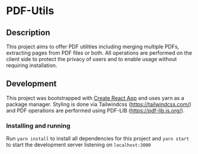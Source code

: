 # PDF-Utils
## Description
This project aims to offer PDF utilities including merging multiple PDFs, extracting pages from PDF files or both. 
All operations are performed on the client side to protect the privacy of users and to enable usage without requiring installation.

## Development
This project was bootstrapped with [Create React App](https://github.com/facebook/create-react-app) and uses yarn as a package manager. 
Styling is done via Tailwindcss (https://tailwindcss.com/) and PDF operations are performed using PDF-LIB (https://pdf-lib.js.org/).
### Installing and running
Run `yarn install` to install all dependencies for this project and `yarn start` to start the development server listening on `localhost:3000`
